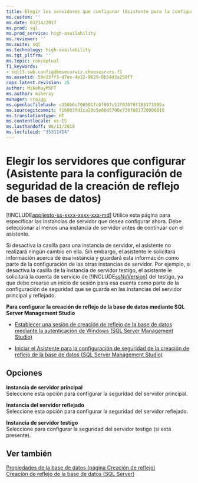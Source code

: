 ```yaml
---
title: Elegir los servidores que configurar (Asistente para la configuración de seguridad de la creación de reflejo de bases de datos) | Microsoft Docs
ms.custom: ''
ms.date: 03/14/2017
ms.prod: sql
ms.prod_service: high-availability
ms.reviewer: ''
ms.suite: sql
ms.technology: high-availability
ms.tgt_pltfrm: ''
ms.topic: conceptual
f1_keywords:
- sql13.swb.configdbmsecurwiz.choosesrvrs.f1
ms.assetid: 59e23ff3-d7ee-4e32-9629-0b54d3a258f7
caps.latest.revision: 25
author: MikeRayMSFT
ms.author: mikeray
manager: craigg
ms.openlocfilehash: c356b6c706501fc6f807c53f03070f183173505a
ms.sourcegitcommit: f16003fd1ca28b5e06d5700e730f681720006816
ms.translationtype: HT
ms.contentlocale: es-ES
ms.lasthandoff: 06/11/2018
ms.locfileid: "35311414"
---
```

# <a name="choose-servers-to-configure-configure-database-mirroring-security-wizard"></a>Elegir los servidores que configurar (Asistente para la configuración de seguridad de la creación de reflejo de bases de datos)
[!INCLUDE[appliesto-ss-xxxx-xxxx-xxx-md](../../includes/appliesto-ss-xxxx-xxxx-xxx-md.md)]
  Utilice esta página para especificar las instancias de servidor que desea configurar ahora. Debe seleccionar al menos una instancia de servidor antes de continuar con el asistente.  
  
 Si desactiva la casilla para una instancia de servidor, el asistente no realizará ningún cambio en ella. Sin embargo, el asistente le solicitará información acerca de esa instancia y guardará esta información como parte de la configuración de las otras instancias de servidor. Por ejemplo, si desactiva la casilla de la instancia de servidor testigo, el asistente le solicitará la cuenta de servicio de [!INCLUDE[ssNoVersion](../../includes/ssnoversion-md.md)] del testigo, ya que debe crearse un inicio de sesión para esa cuenta como parte de la configuración de seguridad que se guarda en las instancias del servidor principal y reflejado.  
  
 **Para configurar la creación de reflejo de la base de datos mediante SQL Server Management Studio**  
  
-   [Establecer una sesión de creación de reflejo de la base de datos mediante la autenticación de Windows &#40;SQL Server Management Studio&#41;](../../database-engine/database-mirroring/establish-database-mirroring-session-windows-authentication.md)  
  
-   [Iniciar el Asistente para la configuración de seguridad de la creación de reflejo de la base de datos &#40;SQL Server Management Studio&#41;](../../database-engine/database-mirroring/start-the-configuring-database-mirroring-security-wizard.md)  
  
## <a name="options"></a>Opciones  
 **Instancia de servidor principal**  
 Seleccione esta opción para configurar la seguridad del servidor principal.  
  
 **Instancia del servidor reflejado**  
 Seleccione esta opción para configurar la seguridad del servidor reflejado.  
  
 **Instancia de servidor testigo**  
 Seleccione para configurar la seguridad del servidor testigo (si está presente).  
  
## <a name="see-also"></a>Ver también  
 [Propiedades de la base de datos &#40;página Creación de reflejo&#41;](../../relational-databases/databases/database-properties-mirroring-page.md)   
 [Creación de reflejo de la base de datos &#40;SQL Server&#41;](../../database-engine/database-mirroring/database-mirroring-sql-server.md)  
  
  
